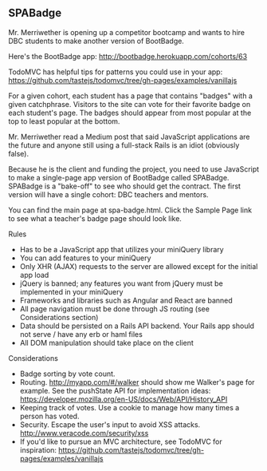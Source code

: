 ## SPABadge

Mr. Merriwether is opening up a competitor bootcamp and wants to hire DBC students to make another version of BootBadge.

Here's the BootBadge app: http://bootbadge.herokuapp.com/cohorts/63

TodoMVC has helpful tips for patterns you could use in your app: https://github.com/tastejs/todomvc/tree/gh-pages/examples/vanillajs

For a given cohort, each student has a page that contains "badges" with a given catchphrase.
Visitors to the site can vote for their favorite badge on each student's page. The badges should appear from most popular at the top to least popular at the bottom.

Mr. Merriwether read a Medium post that said JavaScript applications are the future and anyone still using a full-stack Rails is an idiot (obviously false).

Because he is the client and funding the project, you need to use JavaScript to make a single-page app version of BootBadge called SPABadge. SPABadge is a "bake-off" to see who should get the contract. The first version will have a single cohort: DBC teachers and mentors.

You can find the main page at spa-badge.html. Click the Sample Page link to see what a teacher's badge page should look like.

Rules
- Has to be a JavaScript app that utilizes your miniQuery library
- You can add features to your miniQuery
- Only XHR (AJAX) requests to the server are allowed except for the initial app load
- jQuery is banned; any features you want from jQuery must be implemented in your miniQuery
- Frameworks and libraries such as Angular and React are banned
- All page navigation must be done through JS routing (see Considerations section)
- Data should be persisted on a Rails API backend. Your Rails app should not serve / have any erb or haml files
- All DOM manipulation should take place on the client

Considerations
- Badge sorting by vote count.
- Routing. http://myapp.com/#/walker should show me Walker's page for example. See the pushState API for implementation ideas: https://developer.mozilla.org/en-US/docs/Web/API/History_API
- Keeping track of votes. Use a cookie to manage how many times a person has voted.
- Security. Escape the user's input to avoid XSS attacks. http://www.veracode.com/security/xss
- If you'd like to pursue an MVC architecture, see TodoMVC for inspiration: https://github.com/tastejs/todomvc/tree/gh-pages/examples/vanillajs
